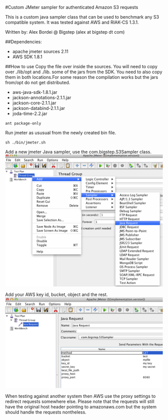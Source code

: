 #Custom JMeter sampler for authenticated Amazon S3 requests

This is a custom java sampler class that can be used to benchmark any S3 compatible system.
It was tested against AWS and RIAK-CS 1.3.1.
 
Written by: Alex Bordei @ Bigstep
(alex at bigstep dt com)

##Dependencies:
* apache jmeter sources 2.11 
* AWS SDK 1.8.1

##How to use
Copy the file over inside the sources. 
You will need to copy over ./lib/opt and ./lib. some of the jars from the SDK. You need to also copy them in both locations.For some reason the compilation works but the jars from/opt do not get distributed.

* aws-java-sdk-1.8.1.jar
* jackson-annotations-2.1.1.jar
* jackson-core-2.1.1.jar
* jackson-databind-2.1.1.jar
* joda-time-2.2.jar

```
ant package-only
```
Run jmeter as ususual from the newly created bin file. 
```
sh ./bin/jmeter.sh 
```

Add a new jmeter Java sampler, use the com.bigstep.S3Sampler class.
![Alt text](/img/jmeter1.png?raw=true "Select jmeter custom sampler")

Add your AWS key id, bucket, object and the rest.
![Alt text](/img/jmeter2.png?raw=true "Configure jmeter sampler")

When testing against another system then AWS use the proxy settings to redirect requests somewhere else. Please note that the requests will still have the original host header pointing to amazonaws.com but the system should handle the requests nontheless.




